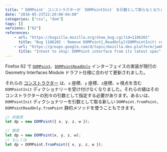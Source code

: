 ```yaml
---
title: "`DOMPoint` コンストラクターが `DOMPointInit` を引数として取らなくなりました"
date: "2018-05-23T22:20:00-04:00"
categories: ["css", "dom"]
tags: []
versions: ["62"]
references:
    - url: "https://bugzilla.mozilla.org/show_bug.cgi?id=1186265"
      title: "Bug 1186265 - Remove DOMPoint{,ReadOnly}(DOMPointInit) constructor, implement DOMPoint{,ReadOnly}.fromPoint"
    - url: "https://groups.google.com/d/topic/mozilla.dev.platform/jwmkVmU4DNM/discussion"
      title: "Intent to ship: DOMPoint interface from its latest spec"
---
```

Firefox 62 で [`DOMPoint`](https://developer.mozilla.org/docs/Web/API/DOMPoint)、[`DOMPointReadOnly`](https://developer.mozilla.org/docs/Web/API/DOMPointReadOnly) インターフェイスの実装が現行の Geometry Interfaces Module ドラフト仕様に合わせて更新されました。

それらの [コンストラクター](https://developer.mozilla.org/docs/Web/API/DOMPoint/DOMPoint) は、`x` 座標、`y` 座標、`z`座標、`w` 視点を含む `DOMPointInit` ディクショナリーを受け付けなくなりました。それらの値はそのコンストラクターの別々の引数として指定する必要があります。あるいは、`DOMPointInit` ディクショナリーを引数として取る新しい `DOMPoint.fromPoint`、`DOMPointReadOnly.fromPoint` 静的メソッドを使うこともできます。

```js
// 非推奨
let dp = new DOMPoint({ x, y, z, w });

// 推奨
let dp = new DOMPoint(x, y, z, w);
// もしくは
let dp = DOMPoint.fromPoint({ x, y, z, w });
```
